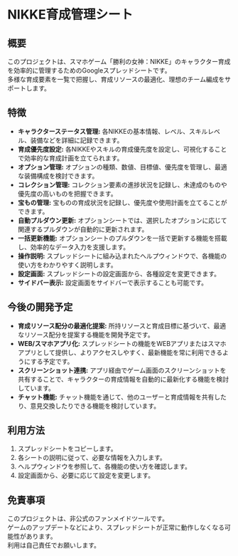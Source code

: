 # NIKKE育成管理シート

## 概要

このプロジェクトは、スマホゲーム「勝利の女神：NIKKE」のキャラクター育成を効率的に管理するためのGoogleスプレッドシートです。  
多様な育成要素を一覧で把握し、育成リソースの最適化、理想のチーム編成をサポートします。

## 特徴

- **キャラクターステータス管理:** 各NIKKEの基本情報、レベル、スキルレベル、装備などを詳細に記録できます。
- **育成優先度設定:** 各NIKKEやスキルの育成優先度を設定し、可視化することで効率的な育成計画を立てられます。
- **オプション管理:** オプションの種類、数値、目標値、優先度を管理し、最適な装備構成を検討できます。
- **コレクション管理:** コレクション要素の進捗状況を記録し、未達成のものや優先度の高いものを把握できます。
- **宝もの管理:** 宝ものの育成状況を記録し、優先度や使用計画を立てることができます。
- **自動プルダウン更新:** オプションシートでは、選択したオプションに応じて関連するプルダウンが自動的に更新されます。
- **一括更新機能:** オプションシートのプルダウンを一括で更新する機能を搭載し、効率的なデータ入力を支援します。
- **操作説明:** スプレッドシートに組み込まれたヘルプウィンドウで、各機能の使い方をわかりやすく説明します。
- **設定画面:** スプレッドシートの設定画面から、各種設定を変更できます。
- **サイドバー表示:** 設定画面をサイドバーで表示することも可能です。

## 今後の開発予定

- **育成リソース配分の最適化提案:** 所持リソースと育成目標に基づいて、最適なリソース配分を提案する機能を開発予定です。
- **WEB/スマホアプリ化:** スプレッドシートの機能をWEBアプリまたはスマホアプリとして提供し、よりアクセスしやすく、最新機能を常に利用できるようにする予定です。
- **スクリーンショット連携:** アプリ経由でゲーム画面のスクリーンショットを共有することで、キャラクターの育成情報を自動的に最新化する機能を検討しています。
- **チャット機能:** チャット機能を通じて、他のユーザーと育成情報を共有したり、意見交換したりできる機能を検討しています。

## 利用方法

1. スプレッドシートをコピーします。
2. 各シートの説明に従って、必要な情報を入力します。
3. ヘルプウィンドウを参照して、各機能の使い方を確認します。
4. 設定画面から、必要に応じて設定を変更します。

## 免責事項

このプロジェクトは、非公式のファンメイドツールです。  
ゲームのアップデートなどにより、スプレッドシートが正常に動作しなくなる可能性があります。  
利用は自己責任でお願いします。